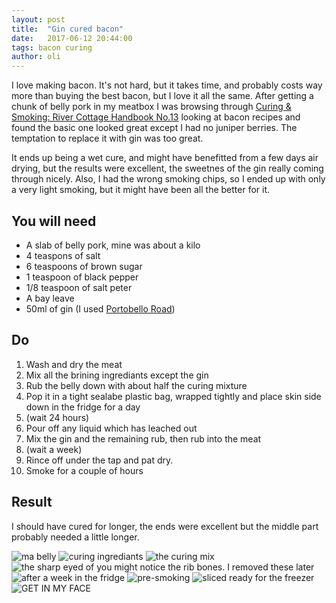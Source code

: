 ```yaml
---
layout: post
title:  "Gin cured bacon"
date:   2017-06-12 20:44:00
tags: bacon curing 
author: oli
---
```


I love making bacon.  It's not hard, but it takes time, and probably costs way more than buying the best bacon, but I love it all the same.  After getting a chunk of belly pork in my meatbox I was browsing through [Curing & Smoking: River Cottage Handbook No.13](http://amzn.to/2sVtYZU) looking at bacon recipes and found the basic one looked great except I had no juniper berries.  The temptation to replace it with gin was too great.

It ends up being a wet cure, and might have benefitted from a few days air drying, but the results were excellent, the sweetnes of the gin really coming through nicely.  Also, I had the wrong smoking chips, so I ended up with only a very light smoking, but it might have been all the better for it.

## You will need


* A slab of belly pork, mine was about a kilo
* 4 teaspons of salt
* 6 teaspoons of brown sugar
* 1 teaspoon of black pepper
* 1/8 teaspoon of salt peter
* A bay leave
* 50ml of gin (I used [Portobello Road](http://amzn.to/2sV5lMC))

## Do

1. Wash and dry the meat
2. Mix all the brining ingrediants except the gin
3. Rub the belly down with about half the curing mixture
4. Pop it in a tight sealabe plastic bag, wrapped tightly and place skin side down in the fridge for a day
5. (wait 24 hours)
6. Pour off any liquid which has leached out
7. Mix the gin and the remaining rub, then rub into the meat
8. (wait a week)
9. Rince off under the tap and pat dry.
10. Smoke for a couple of hours



## Result

I should have cured for longer, the ends were excellent but the middle part probably needed a little longer.  

![ma belly](/images/blog/gin_cured_bacon/gin_cured_bason_07.jpg)
![curing ingrediants](/images/blog/gin_cured_bacon/gin_cured_bason_06.jpg)
![the curing mix](/images/blog/gin_cured_bacon/gin_cured_bason_05.jpg)
![the sharp eyed of you might notice the rib bones.  I removed these later](/images/blog/gin_cured_bacon/gin_cured_bason_04.jpg)
![after a week in the fridge](/images/blog/gin_cured_bacon/gin_cured_bason_03.jpg)
![pre-smoking](/images/blog/gin_cured_bacon/gin_cured_bason_02.jpg)
![sliced ready for the freezer](/images/blog/gin_cured_bacon/gin_cured_bason_01.jpg)
![GET IN MY FACE](/images/blog/gin_cured_bacon/gin_cured_bason_00.jpg)
